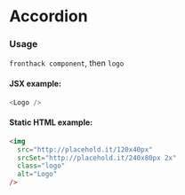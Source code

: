 # Accordion

### Usage

`fronthack component`, then `logo`

#### JSX example:

```js
<Logo />
```

#### Static HTML example:

```html
<img
  src="http://placehold.it/120x40px"
  srcSet="http://placehold.it/240x80px 2x"
  class="logo"
  alt="Logo"
/>
```
